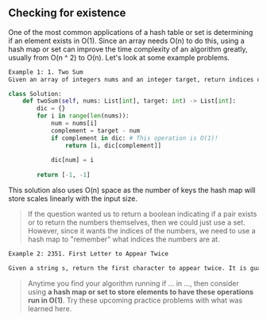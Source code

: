 ## Checking for existence

One of the most common applications of a hash table or set is determining if an element exists in O(1). Since an array needs O(n) to do this, using a hash map or set can improve the time complexity of an algorithm greatly, usually from O(n ^ 2) to O(n). Let's look at some example problems.

```html
Example 1: 1. Two Sum
Given an array of integers nums and an integer target, return indices of two numbers such that they add up to target. You cannot use the same index twice.
```

```python
class Solution:
    def twoSum(self, nums: List[int], target: int) -> List[int]:
        dic = {}
        for i in range(len(nums)):
            num = nums[i]
            complement = target - num
            if complement in dic: # This operation is O(1)!
                return [i, dic[complement]]
            
            dic[num] = i
        
        return [-1, -1]
```
This solution also uses O(n) space as the number of keys the hash map will store scales linearly with the input size.

>If the question wanted us to return a boolean indicating if a pair exists or to return the numbers themselves, then we could just use a set. However, since it wants the indices of the numbers, we need to use a hash map to "remember" what indices the numbers are at.

```html
Example 2: 2351. First Letter to Appear Twice

Given a string s, return the first character to appear twice. It is guaranteed that the input will have a duplicate character.
```

>Anytime you find your algorithm running if ... in ..., then consider using **a hash map or set to store elements to have these operations run in O(1)**. Try these upcoming practice problems with what was learned here.